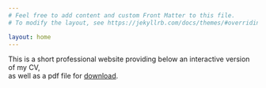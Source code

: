 ```yaml
---
# Feel free to add content and custom Front Matter to this file.
# To modify the layout, see https://jekyllrb.com/docs/themes/#overriding-theme-defaults

layout: home
---
```

This is a short professional website providing below an interactive version of my CV,\
as well as a pdf file for [download](/assets/cv.pdf).

